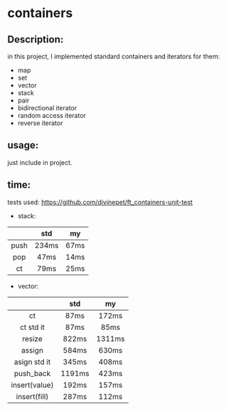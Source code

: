 # containers
## Description:
in this project, I implemented standard containers and iterators for them:
- map
- set
- vector
- stack
- pair
- bidirectional iterator
- random access iterator
- reverse iterator
## usage:
just include in project.
## time:
tests used: https://github.com/divinepet/ft_containers-unit-test
- stack:

|         | std   | my   |
| :---:   | :-:   | :-:  |
| push    | 234ms | 67ms |
| pop     | 47ms  | 14ms |
| ct      | 79ms  | 25ms |

- vector:

|              | std     | my     |
| :---:        | :-:     | :-:    |
| ct           | 87ms    | 172ms  |
| ct std it    | 87ms    | 85ms   |
| resize       | 822ms   | 1311ms |
| assign       | 584ms   | 630ms  |
| asign std it | 345ms   | 408ms  |
| push_back    | 1191ms  | 423ms  |
| insert(value)| 192ms   | 157ms  |
| insert(fill) | 287ms   | 112ms  |
